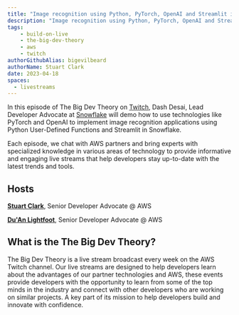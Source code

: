 ```yaml
---
title: "Image recognition using Python, PyTorch, OpenAI and Streamlit in Snowflake | The Big Dev Theory | S2 | Ep.2 Show Notes"
description: "Image recognition using Python, PyTorch, OpenAI and Streamlit in Snowflake "
tags:
    - build-on-live
    - the-big-dev-theory
    - aws
    - twitch
authorGithubAlias: bigevilbeard
authorName: Stuart Clark
date: 2023-04-18
spaces:
  - livestreams
---
```


In this episode of The Big Dev Theory on [Twitch](https://www.twitch.tv/videos/1797793882), Dash Desai, Lead Developer Advocate at [Snowflake](https://www.snowflake.com/) will demo how to use technologies like PyTorch and OpenAI to implement image recognition applications using Python User-Defined Functions and Streamlit in Snowflake.

Each episode, we chat with AWS partners and bring experts with specialized knowledge in various areas of technology to provide informative and engaging live streams that help developers stay up-to-date with the latest trends and tools.

## Hosts

[**Stuart Clark**](https://twitter.com/bigevilbeard), Senior Developer Advocate @ AWS

[**Du'An Lightfoot**](https://twitter.com/labeveryday), Senior Developer Advocate @ AWS

## What is the The Big Dev Theory?

 The Big Dev Theory is a live stream broadcast every week on the AWS Twitch channel. Our live streams are designed to help developers learn about the advantages of our partner technologies and AWS, these events provide developers with the opportunity to learn from some of the top minds in the industry and connect with other developers who are working on similar projects. A key part of its mission to help developers build and innovate with confidence.